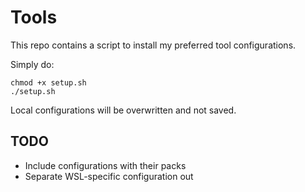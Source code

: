 # Tools

This repo contains a script to install my preferred tool configurations.

Simply do: 
```
chmod +x setup.sh
./setup.sh
```

Local configurations will be overwritten and not saved.

## TODO
* Include configurations with their packs
* Separate WSL-specific configuration out